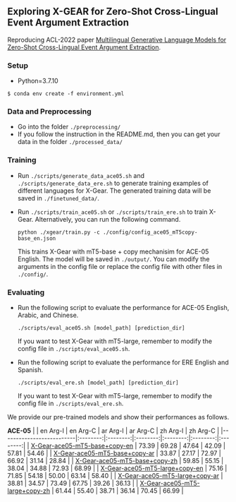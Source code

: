 ## Exploring X-GEAR for Zero-Shot Cross-Lingual Event Argument Extraction

Reproducing ACL-2022 paper [Multilingual Generative Language Models for Zero-Shot Cross-Lingual Event Argument Extraction](https://arxiv.org/abs/2203.08308).


### Setup 

  - Python=3.7.10
  ```
  $ conda env create -f environment.yml
  ```

### Data and Preprocessing

- Go into the folder `./preprocessing/`
- If you follow the instruction in the README.md, then you can get your data in the folder `./processed_data/`

### Training

- Run `./scripts/generate_data_ace05.sh` and `./scripts/generate_data_ere.sh` to generate training examples of different languages for X-Gear. 
  The generated training data will be saved in `./finetuned_data/`.
- Run `./scripts/train_ace05.sh` or `./scripts/train_ere.sh` to train X-Gear. Alternatively, you can run the following command.

  ```
  python ./xgear/train.py -c ./config/config_ace05_mT5copy-base_en.json
  ```
  
  This trains X-Gear with mT5-base + copy mechanisim for ACE-05 English. The model will be saved in `./output/`.
  You can modify the arguments in the config file or replace the config file with other files in `./config/`.
  
### Evaluating

- Run the following script to evaluate the performance for ACE-05 English, Arabic, and Chinese.

  ```
  ./scripts/eval_ace05.sh [model_path] [prediction_dir]
  ```
  
  If you want to test X-Gear with mT5-large, remember to modify the config file in `./scripts/eval_ace05.sh`.
  
- Run the following script to evaluate the performance for ERE English and Spanish.

  ```
  ./scripts/eval_ere.sh [model_path] [prediction_dir]
  ```
  
  If you want to test X-Gear with mT5-large, remember to modify the config file in `./scripts/eval_ere.sh`.
  
We provide our pre-trained models and show their performances as follows.

**ACE-05**
|                          | en Arg-I | en Arg-C | ar Arg-I | ar Arg-C | zh Arg-I | zh Arg-C |
|--------------------------|:--------:|:--------:|:--------:|:--------:|:--------:|:--------:|
| [X-Gear-ace05-mT5-base+copy-en](https://drive.google.com/file/d/11dO7qI4sFcZM4OfPn7txavJcv0jtESQT/view?usp=sharing)  |   73.39  |   69.28  |   47.64  |   42.09  |   57.81  |   54.46  |
| [X-Gear-ace05-mT5-base+copy-ar](https://drive.google.com/file/d/1wBVFo1NBVEDOP2Kf3JPgEuhk0xaezBjK/view?usp=sharing)  |   33.87  |   27.17  |   72.97  |   66.92  |   31.14  |   28.84  |
| [X-Gear-ace05-mT5-base+copy-zh](https://drive.google.com/file/d/10Vnk1-wKU-zZ7AtxB89o-Baf6KHDAtJ7/view?usp=sharing)  |   59.85  |   55.15  |   38.04  |   34.88  |   72.93  |   68.99  |
| [X-Gear-ace05-mT5-large+copy-en](https://drive.google.com/file/d/1vnnz7RU_AcZNHqXS9Jnt5yK-DCZoEu5i/view?usp=sharing) |   75.16  |   71.85  |   54.18  |   50.00  |   63.14  |   58.40  |
| [X-Gear-ace05-mT5-large+copy-ar](https://drive.google.com/file/d/1ZHw5lbE_jwOvRCe-g4q3q1cZfU24LsG7/view?usp=sharing) |   38.81  |   34.57  |   73.49  |   67.75  |   39.26  |   36.13  |
| [X-Gear-ace05-mT5-large+copy-zh](https://drive.google.com/file/d/1bmyspgMln3VUo6nqJu21SFD8E1IRQipn/view?usp=sharing) |   61.44  |   55.40  |   38.71  |   36.14  |   70.45  |   66.99  |

